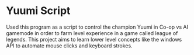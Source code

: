 # Yuumi Script

Used this program as a script to control the champion Yuumi in Co-op vs AI gamemode in order to farm level experience in a game called league of legends. This project aims to learn lower level concepts like the windows API to automate mouse clicks and keyboard strokes. 
